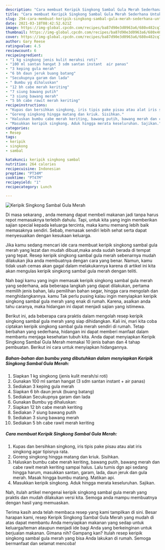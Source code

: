```yaml
---
description: "Cara membuat Keripik Singkong Sambal Gula Merah Sederhana Untuk Jualan"
title: "Cara membuat Keripik Singkong Sambal Gula Merah Sederhana Untuk Jualan"
slug: 294-cara-membuat-keripik-singkong-sambal-gula-merah-sederhana-untuk-jualan
date: 2021-03-18T08:42:52.621Z
image: https://img-global.cpcdn.com/recipes/ba87d90e3d0963a6/680x482cq70/keripik-singkong-sambal-gula-merah-foto-resep-utama.jpg
thumbnail: https://img-global.cpcdn.com/recipes/ba87d90e3d0963a6/680x482cq70/keripik-singkong-sambal-gula-merah-foto-resep-utama.jpg
cover: https://img-global.cpcdn.com/recipes/ba87d90e3d0963a6/680x482cq70/keripik-singkong-sambal-gula-merah-foto-resep-utama.jpg
author: Gary Reese
ratingvalue: 4.5
reviewcount: 6
recipeingredient:
- "1 kg singkong jenis kulit merahsi roti"
- "100 ml santan hangat 3 sdm santan instant  air panas"
- "3 keping gula merah"
- "6 bh daun jeruk buang batang"
- "Secukupnya garam dan lada"
- " Bumbu yg dihaluskan"
- "12 bh cabe merah keriting"
- "7 siung bawang putih"
- "3 siung bawang merah"
- "5 bh cabe rawit merah keriting"
recipeinstructions:
- "Kupas dan bersihkan singkong, iris tipis pake pisau atau alat iris singkong agar tipisnya rata."
- "Goreng singkong hingga matang dan kriuk. Sisihkan."
- "Haluskan bumbu cabe merah keriting, bawang putih, bawang merah dan cabe rawit merah keriting sampai halus. Lalu tumis dgn api sedang hingga harum, masukkan santan, garam, lada, daun jeruk dan gula merah. Masak hingga bumbu matang. Matikan api."
- "Masukkan keripik singkong. Aduk hingga merata keseluruhan. Sajikan."
categories:
- Resep
tags:
- keripik
- singkong
- sambal

katakunci: keripik singkong sambal 
nutrition: 264 calories
recipecuisine: Indonesian
preptime: "PT34M"
cooktime: "PT47M"
recipeyield: "1"
recipecategory: Lunch

---
```



![Keripik Singkong Sambal Gula Merah](https://img-global.cpcdn.com/recipes/ba87d90e3d0963a6/680x482cq70/keripik-singkong-sambal-gula-merah-foto-resep-utama.jpg)

Di masa  sekarang , anda memang dapat membeli makanan jadi tanpa harus repot memasaknya terlebih dahulu. Tapi, untuk kita yang ingin memberikan sajian special kepada keluarga tercinta, maka kamu memang lebih baik memasaknya sendiri. Sebab, memasak sendiri lebih sehat serta dapat menyesuaikan dengan kesukaan keluarga.

Jika kamu sedang mencari ide cara membuat keripik singkong sambal gula merah yang lezat dan mudah dibuat,maka anda sudah berada di tempat yang tepat. Resep keripik singkong sambal gula merah  sebenarnya mudah dilakukan jika anda membuatnya dengan cara yang benar. Namun, kamu tidak usah cemas akan gagal dalam melakukannya 
karena di artikel ini kita akan mengulas keripik singkong sambal gula merah dengan teliti.  



Nah bagi kamu yang ingin memasak keripik singkong sambal gula merah yang sederhana, ada beberapa langkah yang dapat dilakukan, pertama memilih jenis bahan, lalu pemilihan bahan segar, hingga cara mengolah dan menghidangkannya. kamu Tak perlu pusing kalau ingin menyiapkan keripik singkong sambal gula merah yang enak di rumah. Karena, asalkan anda  tahu caranya, maka hidangan ini dapat menjadi sajian yang istimewa.

Berikut ini, ada beberapa cara praktis  dalam mengolah resep keripik singkong sambal gula merah yang siap dihidangkan. Kali ini, mari kita coba ciptakan keripik singkong sambal gula merah sendiri di rumah. Tetap berbahan yang sederhana, hidangan ini dapat memberi manfaat dalam membantu menjaga kesehatan tubuh kita. Anda dapat menyiapkan Keripik Singkong Sambal Gula Merah memakai 10 jenis bahan dan 4 tahap pembuatan. Berikut ini cara untuk menyiapkan hidangannya.

<!--inarticleads1-->

##### Bahan-bahan dan bumbu yang dibutuhkan dalam menyiapkan Keripik Singkong Sambal Gula Merah:

1. Siapkan 1 kg singkong (jenis kulit merah/si roti)
1. Gunakan 100 ml santan hangat (3 sdm santan instant + air panas)
1. Sediakan 3 keping gula merah
1. Siapkan 6 bh daun jeruk (buang batang)
1. Sediakan Secukupnya garam dan lada
1. Gunakan  Bumbu yg dihaluskan:
1. Siapkan 12 bh cabe merah keriting
1. Sediakan 7 siung bawang putih
1. Sediakan 3 siung bawang merah
1. Sediakan 5 bh cabe rawit merah keriting




<!--inarticleads2-->

##### Cara membuat Keripik Singkong Sambal Gula Merah:

1. Kupas dan bersihkan singkong, iris tipis pake pisau atau alat iris singkong agar tipisnya rata.
1. Goreng singkong hingga matang dan kriuk. Sisihkan.
1. Haluskan bumbu cabe merah keriting, bawang putih, bawang merah dan cabe rawit merah keriting sampai halus. Lalu tumis dgn api sedang hingga harum, masukkan santan, garam, lada, daun jeruk dan gula merah. Masak hingga bumbu matang. Matikan api.
1. Masukkan keripik singkong. Aduk hingga merata keseluruhan. Sajikan.




Nah, itulah artikel mengenai  keripik singkong sambal gula merah  yang praktis dan mudah dilakukan versi kita. Semoga anda mampu membuatnya dengan hasil yang memuaskan. 

Terima kasih anda telah membaca resep yang kami tampilkan di sini. Besar harapan kami, resep  Keripik Singkong Sambal Gula Merah yang mudah di atas dapat membantu Anda menyiapkan makanan yang sedap untuk keluarga/teman ataupun menjadi ide bagi Anda yang berkeinginan untuk berjualan makanan. Gimana nih? Gampang kan? Itulah resep keripik singkong sambal gula merah yang bisa Anda lakukan di rumah. Semoga bermanfaat dan selamat mencoba!

